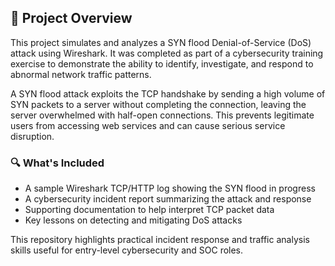## 🧠 Project Overview

This project simulates and analyzes a SYN flood Denial-of-Service (DoS) attack using Wireshark. It was completed as part of a cybersecurity training exercise to demonstrate the ability to identify, investigate, and respond to abnormal network traffic patterns.

A SYN flood attack exploits the TCP handshake by sending a high volume of SYN packets to a server without completing the connection, leaving the server overwhelmed with half-open connections. This prevents legitimate users from accessing web services and can cause serious service disruption.

### 🔍 What's Included

- A sample Wireshark TCP/HTTP log showing the SYN flood in progress
- A cybersecurity incident report summarizing the attack and response
- Supporting documentation to help interpret TCP packet data
- Key lessons on detecting and mitigating DoS attacks

This repository highlights practical incident response and traffic analysis skills useful for entry-level cybersecurity and SOC roles.
